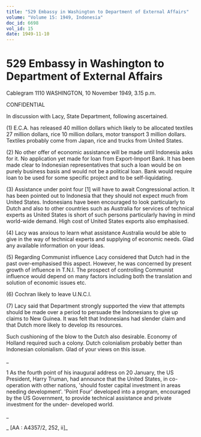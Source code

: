 ```yaml
---
title: "529 Embassy in Washington to Department of External Affairs"
volume: "Volume 15: 1949, Indonesia"
doc_id: 6698
vol_id: 15
date: 1949-11-10
---
```


# 529 Embassy in Washington to Department of External Affairs

Cablegram 1110 WASHINGTON, 10 November 1949, 3.15 p.m.

CONFIDENTIAL

In discussion with Lacy, State Department, following ascertained.

(1) E.C.A. has released 40 million dollars which likely to be allocated textiles 27 million dollars, rice 10 million dollars, motor transport 3 million dollars. Textiles probably come from Japan, rice and trucks from United States.

(2) No other offer of economic assistance will be made until Indonesia asks for it. No application yet made for loan from Export-Import Bank. It has been made clear to Indonesian representatives that such a loan would be on purely business basis and would not be a political loan. Bank would require loan to be used for some specific project and to be self-liquidating.

(3) Assistance under point four [1] will have to await Congressional action. It has been pointed out to Indonesia that they should not expect much from United States. Indonesians have been encouraged to look particularly to Dutch and also to other countries such as Australia for services of technical experts as United States is short of such persons particularly having in mind world-wide demand. High cost of United States exports also emphasised.

(4) Lacy was anxious to learn what assistance Australia would be able to give in the way of technical experts and supplying of economic needs. Glad any available information on your ideas.

(5) Regarding Communist influence Lacy considered that Dutch had in the past over-emphasised this aspect. However, he was concerned by present growth of influence in T.N.I. The prospect of controlling Communist influence would depend on many factors including both the translation and solution of economic issues etc.

(6) Cochran likely to leave U.N.C.I.

(7) Lacy said that Department strongly supported the view that attempts should be made over a period to persuade the Indonesians to give up claims to New Guinea. It was felt that Indonesians had slender claim and that Dutch more likely to develop its resources.

Such cushioning of the blow to the Dutch also desirable. Economy of Holland required such a colony. Dutch colonialism probably better than Indonesian colonialism. Glad of your views on this issue.

_

1 As the fourth point of his inaugural address on 20 January, the US President, Harry Truman, had announce that the United States, in co-operation with other nations, 'should foster capital investment in areas needing development'. 'Point Four' developed into a program, encouraged by the US Government, to provide technical assistance and private investment for the under- developed world.

_

_ [AA : A4357/2, 252, ii]_
